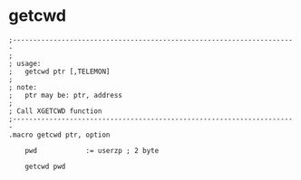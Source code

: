 # getcwd

	;----------------------------------------------------------------------
	;
	; usage:
	;	getcwd ptr [,TELEMON]
	;
	; note:
	;	ptr may be: ptr, address
	;
	; Call XGETCWD function
	;----------------------------------------------------------------------
	.macro getcwd ptr, option


```ca65
	pwd            := userzp ; 2 byte

	getcwd pwd
```